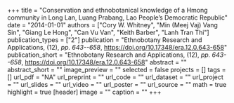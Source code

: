 +++
title = "Conservation and ethnobotanical knowledge of a Hmong community in Long Lan, Luang Prabang, Lao People’s Democratic Republic"
date = "2014-01-01"
authors = ["Cory W. Whitney", "Min (Meej Vaj) Vang Sin", "Giang Le Hong", "Can Vu Van", "Keith Barber", "Lanh Tran Thi"]
publication_types = ["2"]
publication = "Ethnobotany Research and Applications, (12), _pp. 643--658_, https://doi.org/10.17348/era.12.0.643-658"
publication_short = "Ethnobotany Research and Applications, (12), _pp. 643--658_, https://doi.org/10.17348/era.12.0.643-658"
abstract = ""
abstract_short = ""
image_preview = ""
selected = false
projects = []
tags = []
url_pdf = "NA"
url_preprint = ""
url_code = ""
url_dataset = ""
url_project = ""
url_slides = ""
url_video = ""
url_poster = ""
url_source = ""
math = true
highlight = true
[header]
image = ""
caption = ""
+++
